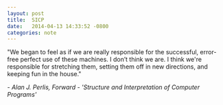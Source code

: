 ```yaml
---
layout: post
title:  SICP
date:   2014-04-13 14:33:52 -0800
categories: note
---
```


"We began to feel as if we are really responsible for the successful, 
error-free perfect use of these machines. I don’t think we are. I think we're 
responsible for stretching them, setting them off in new directions, and 
keeping fun in the house."

*- Alan J. Perlis, Forward - 'Structure and Interpretation of Computer Programs'*
